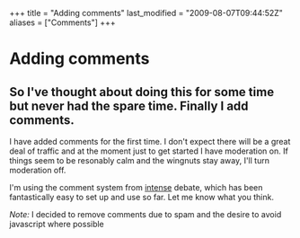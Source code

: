 +++
title = "Adding comments"
last_modified = "2009-08-07T09:44:52Z"
aliases = ["Comments"]
+++
# Adding comments

## So I've thought about doing this for some time but never had the spare time. Finally I add comments.

I have added comments for the first time. I don't expect there will be
a great deal of traffic and at the moment just to get started I have
moderation on. If things seem to be resonably calm and the wingnuts
stay away, I'll turn moderation off.

I'm using the comment system from [intense][5] debate, which has been
fantastically easy to set up and use so far. Let me know what you
think.

*Note:* I decided to remove comments due to spam and the desire to avoid
javascript where possible

[1]: http://www.uncarved.com/articles/Comments
[2]: http://www.uncarved.com/
[3]: http://www.uncarved.com/articles/contact
[4]: http://www.uncarved.com/login/
[5]: http://intensedebate.com/
[6]: http://www.uncarved.com/tags/computers
[7]: mailto:sean@uncarved.com
[8]: http://creativecommons.org/licenses/by-sa/4.0/

